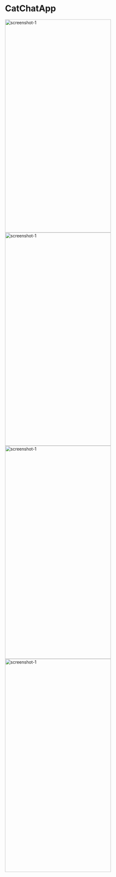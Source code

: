 # CatChatApp

<img src = "https://github.com/mdshadab41/CatChatApp/assets/97763170/636a6c3f-83a0-4850-8a65-a56bb5205bfd" alt = "screenshot-1" width = "350" height = "700">
<img src = "https://github.com/mdshadab41/CatChatApp/assets/97763170/c4a13332-2861-4da8-9616-721e771b0dcd" alt = "screenshot-1" width = "350" height = "700">
<img src = "https://github.com/mdshadab41/CatChatApp/assets/97763170/8f169f3e-d39d-4681-9116-b5fc4bc45353 " alt = "screenshot-1" width = "350" height = "700">
<img src = "https://github.com/mdshadab41/CatChatApp/assets/97763170/e48deafe-b795-4987-8106-2958740fda9f" alt = "screenshot-1" width = "350" height = "700">









